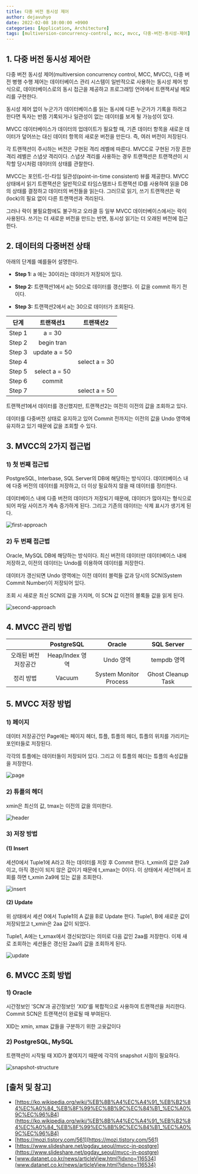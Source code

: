 ```yaml
---
title: 다중 버전 동시성 제어
author: dejavuhyo
date: 2022-02-08 10:00:00 +0900
categories: [Application, Architecture]
tags: [multiversion-concurrency-control, mcc, mvcc, 다중-버전-동시성-제어]
---
```


## 1. 다중 버전 동시성 제어란
다중 버전 동시성 제어(multiversion concurrency control, MCC, MVCC), 다중 버전 병행 수행 제어는 데이터베이스 관리 시스템이 일반적으로 사용하는 동시성 제어 방식으로, 데이터베이스로의 동시 접근을 제공하고 프로그래밍 언어에서 트랜잭셔널 메모리를 구현한다.

동시성 제어 없이 누군가가 데이터베이스를 읽는 동시에 다른 누군가가 기록을 하려고 한다면 독자는 반쯤 기록되거나 일관성이 없는 데이터를 보게 될 가능성이 있다.

MVCC 데이터베이스가 데이터의 업데이트가 필요할 때, 기존 데이터 항목을 새로운 데이터가 덮어쓰는 대신 데이터 항목의 새로운 버전을 만든다. 즉, 여러 버전이 저장된다.

각 트랜잭션이 주시하는 버전은 구현된 격리 레벨에 따른다. MVCC로 구현된 가장 흔한 격리 레벨은 스냅샷 격리이다. 스냅샷 격리를 사용하는 경우 트랜잭션은 트랜잭션이 시작할 당시처럼 데이터의 상태를 관찰한다.

MVCC는 포인트-인-타임 일관성(point-in-time consistent) 뷰를 제공한다. MVCC 상태에서 읽기 트랜잭션은 일반적으로 타임스탬프나 트랜잭션 ID를 사용하여 읽을 DB의 상태를 결정하고 데이터의 버전들을 읽는다. 그러므로 읽기, 쓰기 트랜잭션은 락(lock)의 필요 없이 다른 트랜잭션과 격리된다.

그러나 락이 불필요함에도 불구하고 오라클 등 일부 MVCC 데이터베이스에서는 락이 사용된다. 쓰기는 더 새로운 버전을 만드는 반면, 동시성 읽기는 더 오래된 버전에 접근한다.

## 2. 데이터의 다중버전 상태
아래의 단계를 예를들어 설명한다.

* **Step 1:** a 에는 30이라는 데이터가 저장되어 있다.

* **Step 2:** 트랜잭션1에서 a는 50으로 데이터를 갱신했다. 이 값을 commit 하기 전이다.

* **Step 3:** 트랜잭션2에서 a는 30으로 데이터가 조회된다.

| 단계 | 트랜잭션1 | 트랜잭션2 |
|:-----:|:-----:|:-----:|
| Step 1 | a = 30 |  |
| Step 2 | begin tran |  |
| Step 3 | update a = 50 |  |
| Step 4 |  | select a = 30 |
| Step 5 | select a = 50 |  |
| Step 6 | commit |  |
| Step 7 |  | select a = 50 |

트랜잭션1에서 데이터를 갱신했지만, 트랜잭션2는 여전히 이전의 값을 조회하고 있다.

데이터를 다중버전 상태로 유지하고 있어 Commit 전까지는 이전의 값을 Undo 영역에 유지하고 있기 때문에 값을 조회할 수 있다.

## 3. MVCC의 2가지 접근법

### 1) 첫 번째 접근법
PostgreSQL, Interbase, SQL Server의 DB에 해당하는 방식이다. 데이터베이스 내에 다중 버전의 데이터를 저장하고, 더 이상 필요하지 않을 때 데이터를 정리한다.

데이터베이스 내에 다중 버전의 데이터가 저장되기 때문에, 데이터가 많아지는 형식으로 되어 파일 사이즈가 계속 증가하게 된다. 그리고 기존의 데이터는 삭제 표시가 생기게 된다.

![first-approach](/assets/img/2022-02-08-multiversion-concurrency-control/first-approach.png)

### 2) 두 번째 접근법
Oracle, MySQL DB에 해당하는 방식이다. 최신 버전의 데이터만 데이터베이스 내에 저장하고, 이전의 데이터는 Undo를 이용하여 데이터를 저장한다.

데이터가 갱신되면 Undo 영역에는 이전 데이터 블럭들 값과 당시의 SCN(System Commit Number)이 저장되어 있다.

조회 시 새로운 최신 SCN의 값을 가지며, 이 SCN 값 이전의 블록들 값을 읽게 된다.

![second-approach](/assets/img/2022-02-08-multiversion-concurrency-control/second-approach.png)

## 4. MVCC 관리 방법

|  | PostgreSQL | Oracle | SQL Server |
|:-----:|:-----:|:-----:|:-----:|
| 오래된 버전 저장공간 | Heap/Index 영역 | Undo 영역 | tempdb 영역 |
| 정리 방법 | Vacuum | System Monitor Process | Ghost Cleanup Task |

## 5. MVCC 저장 방법

### 1) 페이지
데이터 저장공간인 Page에는 페이지 헤더, 튜플, 튜플의 헤더, 튜플의 위치를 가리키는 포인터들로 저장된다.

각각의 튜플에는 데이터들이 저장되어 있다. 그리고 이 튜플의 헤더는 튜플의 속성값들을 저장한다.

![page](/assets/img/2022-02-08-multiversion-concurrency-control/page.png)

### 2) 튜플의 헤더
xmin은 최신의 값, tmax는 이전의 값을 의미한다.

![header](/assets/img/2022-02-08-multiversion-concurrency-control/header.png)

### 3) 저장 방법

#### (1) Insert
세션0에서 Tuple1에 A라고 하는 데이터를 저장 후 Commit 한다. t_xmin의 값은 2a9이고, 아직 갱신이 되지 않은 값이기 때문에 t_xmax는 0이다. 이 상태에서 세션1에서 조회를 하면 t_xmin 2a9에 있는 값을 조회한다.

![insert](/assets/img/2022-02-08-multiversion-concurrency-control/insert.png)

#### (2) Update
위 상태에서 세션 0에서 Tuple1의 A 값을 B로 Update 한다. Tuple1, B에 새로운 값이 저장되었고 t_xmin은 2aa 값이 되었다.

Tuple1, A에는 t_xmax에서 갱신되었다는 의미로 다음 값인 2aa를 저장한다. 이제 새로 조회하는 세션들은 갱신된 2aa의 값을 조회하게 된다.

![update](/assets/img/2022-02-08-multiversion-concurrency-control/update.png)

## 6. MVCC 조회 방법

### 1) Oracle
시간정보인 'SCN'과 공간정보인 'XID'를 복합적으로 사용하여 트랜잭션을 처리한다. Commit SCN은 트랜잭션이 완료될 때 부여된다.

XID는 xmin, xmax 값들을 구분하기 위한 고윳값이다

### 2) PostgreSQL, MySQL
트랜잭션이 시작될 때 XID가 붙여지기 때문에 각각의 snapshot 시점이 필요하다.

![snapshot-structure](/assets/img/2022-02-08-multiversion-concurrency-control/snapshot-structure.png)

## [출처 및 참고]
* [https://ko.wikipedia.org/wiki/%EB%8B%A4%EC%A4%91_%EB%B2%84%EC%A0%84_%EB%8F%99%EC%8B%9C%EC%84%B1_%EC%A0%9C%EC%96%B4](https://ko.wikipedia.org/wiki/%EB%8B%A4%EC%A4%91_%EB%B2%84%EC%A0%84_%EB%8F%99%EC%8B%9C%EC%84%B1_%EC%A0%9C%EC%96%B4)
* [https://mozi.tistory.com/561](https://mozi.tistory.com/561)
* [https://www.slideshare.net/pgday_seoul/mvcc-in-postgre](https://www.slideshare.net/pgday_seoul/mvcc-in-postgre)
* [www.datanet.co.kr/news/articleView.html?idxno=116534](www.datanet.co.kr/news/articleView.html?idxno=116534)
